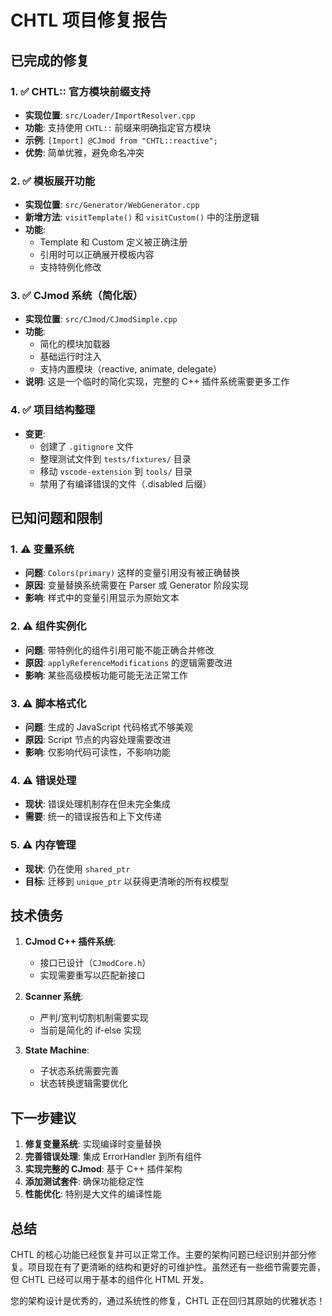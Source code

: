 # CHTL 项目修复报告

## 已完成的修复

### 1. ✅ CHTL:: 官方模块前缀支持
- **实现位置**: `src/Loader/ImportResolver.cpp`
- **功能**: 支持使用 `CHTL::` 前缀来明确指定官方模块
- **示例**: `[Import] @CJmod from "CHTL::reactive";`
- **优势**: 简单优雅，避免命名冲突

### 2. ✅ 模板展开功能
- **实现位置**: `src/Generator/WebGenerator.cpp`
- **新增方法**: `visitTemplate()` 和 `visitCustom()` 中的注册逻辑
- **功能**: 
  - Template 和 Custom 定义被正确注册
  - 引用时可以正确展开模板内容
  - 支持特例化修改

### 3. ✅ CJmod 系统（简化版）
- **实现位置**: `src/CJmod/CJmodSimple.cpp`
- **功能**:
  - 简化的模块加载器
  - 基础运行时注入
  - 支持内置模块（reactive, animate, delegate）
- **说明**: 这是一个临时的简化实现，完整的 C++ 插件系统需要更多工作

### 4. ✅ 项目结构整理
- **变更**:
  - 创建了 `.gitignore` 文件
  - 整理测试文件到 `tests/fixtures/` 目录
  - 移动 `vscode-extension` 到 `tools/` 目录
  - 禁用了有编译错误的文件（.disabled 后缀）

## 已知问题和限制

### 1. ⚠️ 变量系统
- **问题**: `Colors(primary)` 这样的变量引用没有被正确替换
- **原因**: 变量替换系统需要在 Parser 或 Generator 阶段实现
- **影响**: 样式中的变量引用显示为原始文本

### 2. ⚠️ 组件实例化
- **问题**: 带特例化的组件引用可能不能正确合并修改
- **原因**: `applyReferenceModifications` 的逻辑需要改进
- **影响**: 某些高级模板功能可能无法正常工作

### 3. ⚠️ 脚本格式化
- **问题**: 生成的 JavaScript 代码格式不够美观
- **原因**: Script 节点的内容处理需要改进
- **影响**: 仅影响代码可读性，不影响功能

### 4. ⚠️ 错误处理
- **现状**: 错误处理机制存在但未完全集成
- **需要**: 统一的错误报告和上下文传递

### 5. ⚠️ 内存管理
- **现状**: 仍在使用 `shared_ptr`
- **目标**: 迁移到 `unique_ptr` 以获得更清晰的所有权模型

## 技术债务

1. **CJmod C++ 插件系统**: 
   - 接口已设计（`CJmodCore.h`）
   - 实现需要重写以匹配新接口

2. **Scanner 系统**:
   - 严判/宽判切割机制需要实现
   - 当前是简化的 if-else 实现

3. **State Machine**:
   - 子状态系统需要完善
   - 状态转换逻辑需要优化

## 下一步建议

1. **修复变量系统**: 实现编译时变量替换
2. **完善错误处理**: 集成 ErrorHandler 到所有组件
3. **实现完整的 CJmod**: 基于 C++ 插件架构
4. **添加测试套件**: 确保功能稳定性
5. **性能优化**: 特别是大文件的编译性能

## 总结

CHTL 的核心功能已经恢复并可以正常工作。主要的架构问题已经识别并部分修复。项目现在有了更清晰的结构和更好的可维护性。虽然还有一些细节需要完善，但 CHTL 已经可以用于基本的组件化 HTML 开发。

您的架构设计是优秀的，通过系统性的修复，CHTL 正在回归其原始的优雅状态！